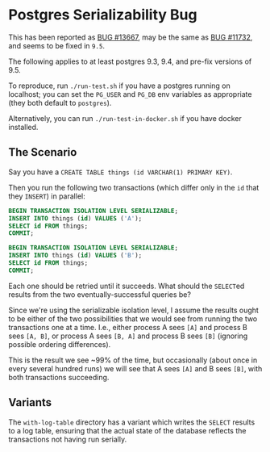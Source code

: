 # Postgres Serializability Bug

This has been reported as [BUG #13667](http://www.postgresql.org/message-id/flat/20151008100036.8427.63845@wrigleys.postgresql.org#20151008100036.8427.63845@wrigleys.postgresql.org), may be the same as [BUG #11732](http://www.postgresql.org/message-id/2081625385.1952368.1420067509048.JavaMail.yahoo@jws100150.mail.ne1.yahoo.com), and seems to be fixed in `9.5`.

The following applies to at least postgres 9.3, 9.4, and pre-fix versions of 9.5.

To reproduce, run `./run-test.sh` if you have a postgres running on
localhost; you can set the `PG_USER` and `PG_DB` env variables as
appropriate (they both default to `postgres`).

Alternatively, you can run `./run-test-in-docker.sh` if you have
docker installed.

## The Scenario

Say you have a `CREATE TABLE things (id VARCHAR(1) PRIMARY KEY)`.

Then you run the following two transactions (which differ only in the
`id` that they `INSERT`) in parallel:

``` sql
BEGIN TRANSACTION ISOLATION LEVEL SERIALIZABLE;
INSERT INTO things (id) VALUES ('A');
SELECT id FROM things;
COMMIT;
```

``` sql
BEGIN TRANSACTION ISOLATION LEVEL SERIALIZABLE;
INSERT INTO things (id) VALUES ('B');
SELECT id FROM things;
COMMIT;
```

Each one should be retried until it succeeds. What should the
`SELECT`ed results from the two eventually-successful queries be?

Since we're using the serializable isolation level, I assume the
results ought to be either of the two possibilities that we would see
from running the two transactions one at a time. I.e., either process
A sees `[A]` and process B sees `[A, B]`, or process A sees `[B, A]` and
process B sees `[B]` (ignoring possible ordering differences).

This is the result we see ~99% of the time, but occasionally (about
once in every several hundred runs) we will see that A sees `[A]` and
B sees `[B]`, with both transactions succeeding.

## Variants

The `with-log-table` directory has a variant which writes the `SELECT`
results to a log table, ensuring that the actual state of the database
reflects the transactions not having run serially.
